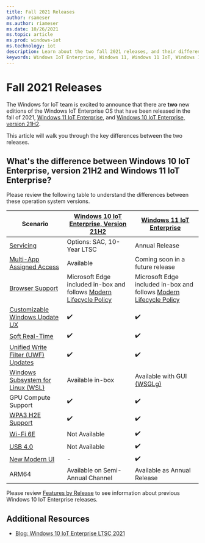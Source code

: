 ```yaml
---
title: Fall 2021 Releases
author: rsameser
ms.author: riameser
ms.date: 10/26/2021
ms.topic: article
ms.prod: windows-iot
ms.technology: iot
description: Learn about the two fall 2021 releases, and their differences
keywords: Windows IoT Enterprise, Windows 11, Windows 11 IoT, Windows 11 IoT Enterprise
---
```


# Fall 2021 Releases
The Windows for IoT team is excited to announce that there are **two** new editions of the Windows IoT Enterprise OS that have been released in the fall of 2021, [Windows 11 IoT Enterprise](/windows/iot/product-family/what's-new-in-windows-11-iot-enterprise), and [Windows 10 IoT Enterprise, version 21H2](/windows/iot/product-family/what's-new-in-windows-10-iot-enterprise-21h2).

This article will walk you through the key differences between the two releases.

## What's the difference between Windows 10 IoT Enterprise, version 21H2 and Windows 11 IoT Enterprise?

Please review the following table to understand the differences between these operation system versions.

| Scenario | [Windows 10 IoT Enterprise, Version 21H2](/windows/iot/product-family/what's-new-in-windows-10-iot-enterprise-21h2) | [Windows 11 IoT Enterprise](/windows/iot/product-family/what's-new-in-windows-11-iot-enterprise) |
|----------|-----------------------------------------|---------------------------|
| [Servicing](/windows/iot/product-family/product-lifecycle?tabs=2021) | Options: SAC, 10-Year LTSC | Annual Release |
| [Multi-App Assigned Access](/windows/iot/iot-enterprise/kiosk-mode/multi-app-kiosk) | Available | Coming soon in a future release |
| [Browser Support](/windows/iot/iot-enterprise/kiosk-mode/browser-support) | Microsoft Edge included in-box and follows [Modern Lifecycle Policy](/lifecycle/policies/modern) | Microsoft Edge included in-box and follows [Modern Lifecycle Policy](/lifecycle/policies/modern) |
| [Customizable Windows Update UX](/windows/iot/iot-enterprise/branding-features/update-notification) |  :heavy_check_mark:  |  :heavy_check_mark: |
| [Soft Real-Time](/windows/iot/iot-enterprise/soft-real-time/soft-real-time) | :heavy_check_mark: | :heavy_check_mark: |
| [Unified Write Filter (UWF) Updates](/windows/iot/iot-enterprise/advanced-lockdown-features/unified-write-filter) | :heavy_check_mark: | :heavy_check_mark: |
| [Windows Subsystem for Linux (WSL)](/windows/wsl/about) | Available in-box | Available with GUI [(WSGLg)](/windows/iot/product-family/what's-new-in-windows-11-iot-enterprise#windows-subsystem-for-linux-gui)|
| GPU Compute Support | :heavy_check_mark: | :heavy_check_mark: |
| [WPA3 H2E Support](https://support.microsoft.com/en-us/windows/faster-and-more-secure-wi-fi-in-windows-26177a28-38ed-1a8e-7eca-66f24dc63f09) | :heavy_check_mark: | :heavy_check_mark: |
| [Wi-Fi 6E](https://support.microsoft.com/en-us/windows/faster-and-more-secure-wi-fi-in-windows-26177a28-38ed-1a8e-7eca-66f24dc63f09) | Not Available | :heavy_check_mark: |
| [USB 4.0](/windows-hardware/design/component-guidelines/universal-serial-bus-4) | Not Available | :heavy_check_mark: |
| [New Modern UI](https://blogs.windows.com/windowsexperience/) | - | :heavy_check_mark: |
| ARM64 | Available on Semi-Annual Channel | Available as Annual Release |  

Please review [Features by Release](/windows/iot/iot-enterprise/features) to see information about previous Windows 10 IoT Enterprise releases.

## Additional Resources
* [Blog: Windows 10 IoT Enterprise LTSC 2021](https://aka.ms/W10IOTLTSC2021Blog)
